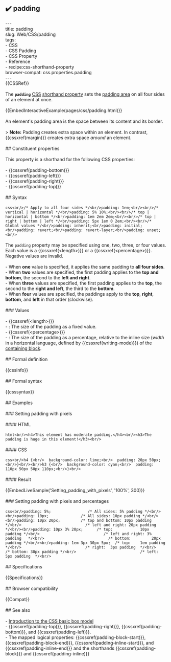 ## ✔️ padding 
 ---<br/>title: padding<br/>slug: Web/CSS/padding<br/>tags:<br/>  - CSS<br/>  - CSS Padding<br/>  - CSS Property<br/>  - Reference<br/>  - recipe:css-shorthand-property<br/>browser-compat: css.properties.padding<br/>---<br/>{{CSSRef}}<br/><br/>The **`padding`** [CSS](/en-US/docs/Web/CSS) [shorthand property](/en-US/docs/Web/CSS/Shorthand_properties) sets the [padding area](/en-US/docs/Web/CSS/CSS_Box_Model/Introduction_to_the_CSS_box_model#padding_area) on all four sides of an element at once.<br/><br/>{{EmbedInteractiveExample(pages/css/padding.html)}}<br/><br/>An element's padding area is the space between its content and its border.<br/><br/>> **Note:** Padding creates extra space within an element. In contrast, {{cssxref(margin)}} creates extra space _around_ an element.<br/><br/>## Constituent properties<br/><br/>This property is a shorthand for the following CSS properties:<br/><br/>- {{cssxref(padding-bottom)}}<br/>- {{cssxref(padding-left)}}<br/>- {{cssxref(padding-right)}}<br/>- {{cssxref(padding-top)}}<br/><br/>## Syntax<br/><br/>```css<br/>/* Apply to all four sides */<br/>padding: 1em;<br/><br/>/* vertical | horizontal */<br/>padding: 5% 10%;<br/><br/>/* top | horizontal | bottom */<br/>padding: 1em 2em 2em;<br/><br/>/* top | right | bottom | left */<br/>padding: 5px 1em 0 2em;<br/><br/>/* Global values */<br/>padding: inherit;<br/>padding: initial;<br/>padding: revert;<br/>padding: revert-layer;<br/>padding: unset;<br/>```<br/><br/>The `padding` property may be specified using one, two, three, or four values. Each value is a {{cssxref(&lt;length&gt;)}} or a {{cssxref(&lt;percentage&gt;)}}. Negative values are invalid.<br/><br/>- When **one** value is specified, it applies the same padding to **all four sides**.<br/>- When **two** values are specified, the first padding applies to the **top and bottom**, the second to the **left and right**.<br/>- When **three** values are specified, the first padding applies to the **top**, the second to the **right and left**, the third to the **bottom**.<br/>- When **four** values are specified, the paddings apply to the **top**, **right**, **bottom**, and **left** in that order (clockwise).<br/><br/>### Values<br/><br/>- {{cssxref(&lt;length&gt;)}}<br/>  - : The size of the padding as a fixed value.<br/>- {{cssxref(&lt;percentage&gt;)}}<br/>  - : The size of the padding as a percentage, relative to the inline size (_width_ in a horizontal language, defined by {{cssxref(writing-mode)}}) of the [containing block](/en-US/docs/Web/CSS/Containing_block).<br/><br/>## Formal definition<br/><br/>{{cssinfo}}<br/><br/>## Formal syntax<br/><br/>{{csssyntax}}<br/><br/>## Examples<br/><br/>### Setting padding with pixels<br/><br/>#### HTML<br/><br/>```html<br/><h4>This element has moderate padding.</h4><br/><h3>The padding is huge in this element!</h3><br/>```<br/><br/>#### CSS<br/><br/>```css<br/>h4 {<br/>  background-color: lime;<br/>  padding: 20px 50px;<br/>}<br/><br/>h3 {<br/>  background-color: cyan;<br/>  padding: 110px 50px 50px 110px;<br/>}<br/>```<br/><br/>#### Result<br/><br/>{{EmbedLiveSample('Setting_padding_with_pixels', '100%', 300)}}<br/><br/>### Setting padding with pixels and percentages<br/><br/>```css<br/>padding: 5%;                /* All sides: 5% padding */<br/><br/>padding: 10px;              /* All sides: 10px padding */<br/><br/>padding: 10px 20px;         /* top and bottom: 10px padding */<br/>                            /* left and right: 20px padding */<br/><br/>padding: 10px 3% 20px;      /* top:            10px padding */<br/>                            /* left and right: 3% padding   */<br/>                            /* bottom:         20px padding */<br/><br/>padding: 1em 3px 30px 5px;  /* top:    1em padding  */<br/>                            /* right:  3px padding  */<br/>                            /* bottom: 30px padding */<br/>                            /* left:   5px padding  */<br/>```<br/><br/>## Specifications<br/><br/>{{Specifications}}<br/><br/>## Browser compatibility<br/><br/>{{Compat}}<br/><br/>## See also<br/><br/>- [Introduction to the CSS basic box model](/en-US/docs/Web/CSS/CSS_Box_Model/Introduction_to_the_CSS_box_model)<br/>- {{cssxref(padding-top)}}, {{cssxref(padding-right)}}, {{cssxref(padding-bottom)}}, and {{cssxref(padding-left)}}.<br/>- The mapped logical properties: {{cssxref(padding-block-start)}}, {{cssxref(padding-block-end)}}, {{cssxref(padding-inline-start)}}, and {{cssxref(padding-inline-end)}} and the shorthands {{cssxref(padding-block)}} and {{cssxref(padding-inline)}}<br/>